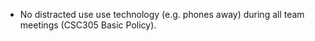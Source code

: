 - No distracted use use technology (e.g. phones away) during all team meetings (CSC305 Basic Policy).
